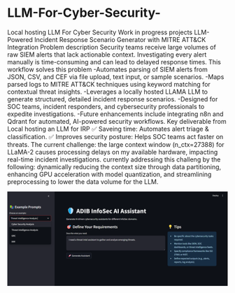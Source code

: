 # LLM-For-Cyber-Security-
Local hosting LLM For Cyber Security Work in progress projects
LLM-Powered Incident Response Scenario Generator with MITRE ATT&CK Integration
Problem description
Security teams receive large volumes of raw SIEM alerts that lack actionable context. Investigating every alert manually is time-consuming and can lead to delayed response times. This workflow solves this problem
-Automates parsing of SIEM alerts from JSON, CSV, and CEF via file upload, text input, or sample scenarios.
-Maps parsed logs to MITRE ATT&CK techniques using keyword matching for contextual threat insights.
-Leverages a locally hosted LLAMA LLM to generate structured, detailed incident response scenarios.
-Designed for SOC teams, incident responders, and cybersecurity professionals to expedite investigations.
-Future enhancements include integrating n8n and Qdrant for automated, AI-powered security workflows.
Key deliverable from Local hosting an LLM for IRP
✅ Saveing time: Automates alert triage & classification.
✅ Improves security posture: Helps SOC teams act faster on threats.
The current challenge:
the large context window (n_ctx=27388) for LLaMA-2 causes processing delays on my available hardware, impacting real-time incident investigations. currently addressing this challeng by the following: dynamically reducing the context size through data partitioning, enhancing GPU acceleration with model quantization, and streamlining preprocessing to lower the data volume for the LLM.


![ADIB](https://raw.githubusercontent.com/YOussef-Hany-Mohamed/LLM-For-Cyber-Security-/main/ADIB.png)
